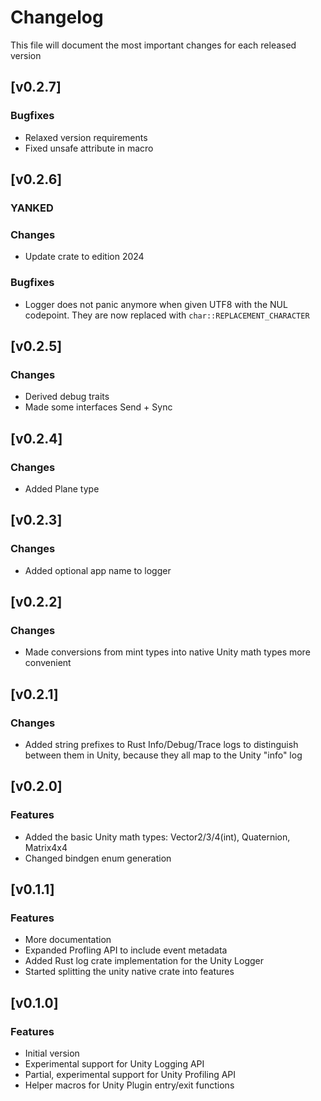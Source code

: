 # Changelog

This file will document the most important changes for each released version

## [v0.2.7]

### Bugfixes
- Relaxed version requirements
- Fixed unsafe attribute in macro

## [v0.2.6]

### **YANKED**

### Changes

- Update crate to edition 2024

### Bugfixes

- Logger does not panic anymore when given UTF8 with the NUL codepoint. They are now replaced with `char::REPLACEMENT_CHARACTER`

## [v0.2.5]

### Changes

- Derived debug traits
- Made some interfaces Send + Sync

## [v0.2.4]

### Changes

- Added Plane type

## [v0.2.3]

### Changes

- Added optional app name to logger

## [v0.2.2]

### Changes

- Made conversions from mint types into native Unity math types more convenient

## [v0.2.1]

### Changes

- Added string prefixes to Rust Info/Debug/Trace logs to distinguish between them in Unity, because they all map to the Unity "info" log

## [v0.2.0]

### Features
- Added the basic Unity math types: Vector2/3/4(int), Quaternion, Matrix4x4
- Changed bindgen enum generation

## [v0.1.1]

### Features
- More documentation
- Expanded Profling API to include event metadata
- Added Rust log crate implementation for the Unity Logger
- Started splitting the unity native crate into features

## [v0.1.0]

### Features
- Initial version
- Experimental support for Unity Logging API
- Partial, experimental support for Unity Profiling API
- Helper macros for Unity Plugin entry/exit functions
